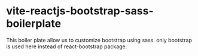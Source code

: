 # vite-reactjs-bootstrap-sass-boilerplate
This boiler plate allow us to customize bootstrap using sass. only bootstrap is used here instead of react-bootstrap package.
